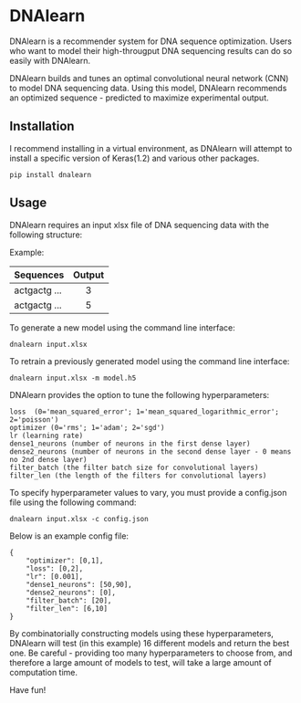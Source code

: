 # DNAlearn

DNAlearn is a recommender system for DNA sequence optimization. Users who want to model their high-througput DNA sequencing results can do so easily with DNAlearn. 

DNAlearn builds and tunes an optimal convolutional neural network (CNN) to model DNA sequencing data. Using this model, DNAlearn recommends an optimized sequence - predicted to maximize experimental output. 

## Installation
I recommend installing in a virtual environment, as DNAlearn will attempt to install a specific version of Keras(1.2) and various other packages.
	
	pip install dnalearn

## Usage
DNAlearn requires an input xlsx file of DNA sequencing data with the following structure:

Example:

| Sequences     | Output        |
| ------------- |:-------------:|
| actgactg ...  | 3      |
| actgactg ...  | 5      |



To generate a new model using the command line interface:

	dnalearn input.xlsx

To retrain a previously generated model using the command line interface:

	dnalearn input.xlsx -m model.h5

DNAlearn provides the option to tune the following hyperparameters:

	loss  (0='mean_squared_error'; 1='mean_squared_logarithmic_error'; 2='poisson')
	optimizer (0='rms'; 1='adam'; 2='sgd')
	lr (learning rate)
	dense1_neurons (number of neurons in the first dense layer)
	dense2_neurons (number of neurons in the second dense layer - 0 means no 2nd dense layer)
	filter_batch (the filter batch size for convolutional layers)
	filter_len (the length of the filters for convolutional layers)

To specify hyperparameter values to vary, you must provide a config.json file using the following command:

	dnalearn input.xlsx -c config.json

Below is an example config file:

	{
	    "optimizer": [0,1],
	    "loss": [0,2],
	    "lr": [0.001],
	    "dense1_neurons": [50,90],
	    "dense2_neurons": [0],
	    "filter_batch": [20],
	    "filter_len": [6,10]
	}

By combinatorially constructing models using these hyperparameters, DNAlearn will test (in this example) 16 different models and return the best one. Be careful - providing too many hyperparameters to choose from, and therefore a large amount of models to test, will take a large amount of computation time.



Have fun!
